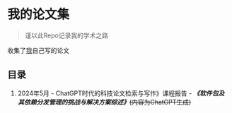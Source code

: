 # 我的论文集

> 谨以此Repo记录我的学术之路

收集了[我](https://orcid.org/0009-0005-6599-5461)自己写的论文

## 目录

1. 2024年5月 - ChatGPT时代的科技论文检索与写作》课程报告 - ***《软件包及其依赖分发管理的挑战与解决方案综述》***~~(内容为ChatGPT生成)~~
